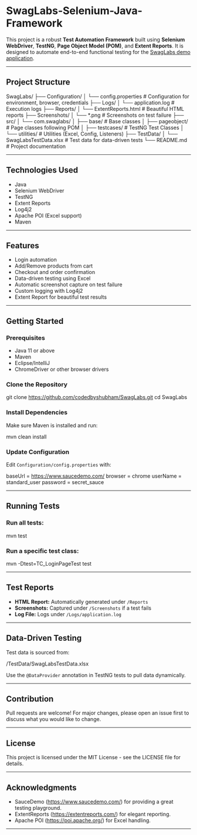 # SwagLabs-Selenium-Java-Framework

This project is a robust **Test Automation Framework** built using **Selenium WebDriver**, **TestNG**, **Page Object Model (POM)**, and **Extent Reports**. It is designed to automate end-to-end functional testing for the [SwagLabs demo application](https://www.saucedemo.com/).

---

##  Project Structure

SwagLabs/
├── Configuration/
│   └── config.properties         # Configuration for environment, browser, credentials
├── Logs/
│   └── application.log           # Execution logs
├── Reports/
│   └── ExtentReports.html        # Beautiful HTML reports
├── Screenshots/
│   └── *.png                     # Screenshots on test failure
├── src/
│   └── com.swaglabs/
│       ├── base/                 # Base classes
│       ├── pageobject/           # Page classes following POM
│       ├── testcases/            # TestNG Test Classes
│       └── utilities/            # Utilities (Excel, Config, Listeners)
├── TestData/
│   └── SwagLabsTestData.xlsx     # Test data for data-driven tests
└── README.md                     # Project documentation

---

##  Technologies Used

- Java
- Selenium WebDriver
- TestNG
- Extent Reports
- Log4j2
- Apache POI (Excel support)
- Maven

---

##  Features

-  Login automation
-  Add/Remove products from cart
-  Checkout and order confirmation
-  Data-driven testing using Excel
-  Automatic screenshot capture on test failure
-  Custom logging with Log4j2
-  Extent Report for beautiful test results

---

##  Getting Started

### Prerequisites

- Java 11 or above
- Maven
- Eclipse/IntelliJ
- ChromeDriver or other browser drivers

### Clone the Repository

git clone https://github.com/codedbyshubham/SwagLabs.git
cd SwagLabs

### Install Dependencies

Make sure Maven is installed and run:

mvn clean install

### Update Configuration

Edit `Configuration/config.properties` with:

baseUrl = https://www.saucedemo.com/
browser = chrome
userName = standard_user
password = secret_sauce

---

##  Running Tests

### Run all tests:

mvn test

### Run a specific test class:

mvn -Dtest=TC_LoginPageTest test

---

##  Test Reports

- **HTML Report:** Automatically generated under `/Reports`
- **Screenshots:** Captured under `/Screenshots` if a test fails
- **Log File:** Logs under `/Logs/application.log`

---

##  Data-Driven Testing

Test data is sourced from:

/TestData/SwagLabsTestData.xlsx

Use the `@DataProvider` annotation in TestNG tests to pull data dynamically.

---

##  Contribution

Pull requests are welcome! For major changes, please open an issue first to discuss what you would like to change.

---

##  License

This project is licensed under the MIT License - see the LICENSE file for details.

---

##  Acknowledgments

- SauceDemo (https://www.saucedemo.com/) for providing a great testing playground.
- ExtentReports (https://extentreports.com/) for elegant reporting.
- Apache POI (https://poi.apache.org/) for Excel handling.

---

